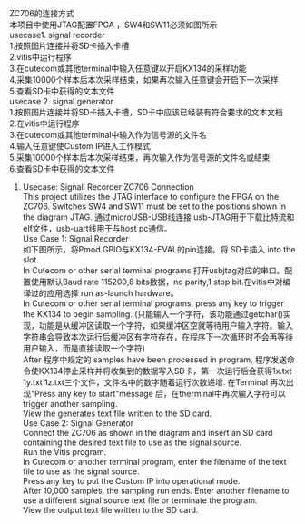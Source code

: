 
ZC706的连接方式  
本项目中使用JTAG配置FPGA ，SW4和SW11必须如图所示  
usecase1. signal recorder  
1.按照图片连接并将SD卡插入卡槽  
2.vitis中运行程序  
3.在cutecom或其他terminal中输入任意键以开启KX134的采样功能  
4.采集10000个样本后本次采样结束，如果再次输入任意键会开启下一次采样  
5.查看SD卡中获得的文本文件  
usecase 2. signal generator  
1.按照图片连接并将SD卡插入卡槽，SD卡中应该已经装有符合要求的文本文档  
2.在vitis中运行程序  
3.在cutecom或其他terminal中输入作为信号源的文件名  
4.输入任意键使Custom IP进入工作模式  
5.采集10000个样本后本次采样结束，再次输入作为信号源的文件名或结束  
6.查看SD卡中获得的文本文件  

1. Usecase: Signall Recorder
ZC706 Connection  
This project utilizes the JTAG interface to configure the FPGA on the ZC706. Switches SW4 and SW11 must be set to the positions shown in the diagram JTAG. 通过microUSB-USB线连接 usb-JTAG用于下载比特流和elf文件，usb-uart线用于与host pc通信。  
Use Case 1: Signal Recorder  
如下图所示，将Pmod GPIO与KX134-EVAL的pin连接。将 SD卡插入 into the slot.  
In Cutecom or other serial terminal programs 打开usbjtag对应的串口。配置使用默认Baud rate 115200,8 bits数据，no parity,1 stop bit.在vitis中对编译过的应用选择 run as-launch hardware。  
In Cutecom or other serial terminal programs, press any key to trigger the KX134 to begin sampling. (只能输入一个字符，该功能通过getchar()实现，功能是从缓冲区读取一个字符，如果缓冲区空就等待用户输入字符。输入字符串会导致本次运行后缓冲区有字符存在，在程序下一次循环时不会再等待用户输入，而是直接读取一个字符)  
After 程序中规定的 samples have been processed in program, 程序发送命令使KX134停止采样并将收集到的数据写入SD卡，第一次运行后会获得1x.txt 1y.txt 1z.txt三个文件，文件名中的数字随着运行次数递增. 在Terminal 再次出现"Press any key to start"message 后，在therminal中再次输入字符可以trigger another sampling.  
View the generates text file written to the SD card.  
Use Case 2: Signal Generator  
Connect the ZC706 as shown in the diagram and insert an SD card containing the desired text file to use as the signal source.  
Run the Vitis program.  
In Cutecom or another terminal program, enter the filename of the text file to use as the signal source.  
Press any key to put the Custom IP into operational mode.  
After 10,000 samples, the sampling run ends. Enter another filename to use a different signal source text file or terminate the program.  
View the output text file written to the SD card.